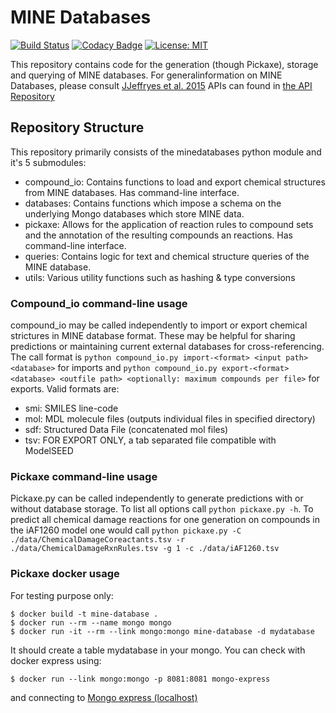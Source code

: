 # MINE Databases
[![Build Status](https://travis-ci.org/JamesJeffryes/MINE-Database.svg?branch=master)](https://travis-ci.org/JamesJeffryes/MINE-Database)
[![Codacy Badge](https://api.codacy.com/project/badge/Grade/a8d348757fd9495686cd54b08456f6a2)](https://www.codacy.com/app/JamesJeffryes/MINE-Database?utm_source=github.com&amp;utm_medium=referral&amp;utm_content=JamesJeffryes/MINE-Database&amp;utm_campaign=Badge_Grade)
[![License: MIT](https://img.shields.io/badge/License-MIT-yellow.svg)](https://opensource.org/licenses/MIT)

This repository contains code for the generation (though Pickaxe), 
storage and querying of MINE databases. For generalinformation on MINE 
Databases, please consult [JJeffryes et al. 2015](http://jcheminf.springeropen.com/articles/10.1186/s13321-015-0087-1)
APIs can found in [the API Repository](https://github.com/JamesJeffryes/MINE-API)

## Repository Structure
This repository primarily consists of the minedatabases python module 
and it's 5 submodules:
- compound_io: Contains functions to load and export chemical structures 
from MINE databases. Has command-line interface.
- databases: Contains functions which impose a schema on the underlying 
Mongo databases which store MINE data.
- pickaxe: Allows for the application of reaction rules to compound sets 
and the annotation of the resulting compounds an reactions. Has command-line interface.
- queries: Contains logic for text and chemical structure queries of the 
MINE database.
- utils: Various utility functions such as hashing & type conversions

### Compound_io command-line usage
compound_io may be called independently to import or export chemical 
strictures in MINE database format. These may be helpful for sharing 
predictions or maintaining current external databases for cross-referencing.
The call format is `python compound_io.py import-<format> <input path> 
<database>` for imports and `python compound_io.py export-<format> 
<database> <outfile path> <optionally: maximum compounds per file>` for exports.
Valid formats are:
- smi: SMILES line-code
- mol: MDL molecule files (outputs individual files in specified directory)
- sdf: Structured Data File (concatenated mol files)
- tsv: FOR EXPORT ONLY, a tab separated file compatible with ModelSEED

### Pickaxe command-line usage
Pickaxe.py can be called independently to generate predictions with or 
without database storage. To list all options call `python pickaxe.py -h`. 
To predict all chemical damage reactions for one generation on compounds in the iAF1260 
model one would call `python pickaxe.py -C ./data/ChemicalDamageCoreactants.tsv -r 
./data/ChemicalDamageRxnRules.tsv -g 1 -c ./data/iAF1260.tsv`

### Pickaxe docker usage 

For testing purpose only:
```shell
$ docker build -t mine-database .
$ docker run --rm --name mongo mongo
$ docker run -it --rm --link mongo:mongo mine-database -d mydatabase
```

It should create a table mydatabase in your mongo. You can check with docker express using:
```shell
$ docker run --link mongo:mongo -p 8081:8081 mongo-express
```
and connecting to [Mongo express (localhost)](http://127.0.0.1:8081)
